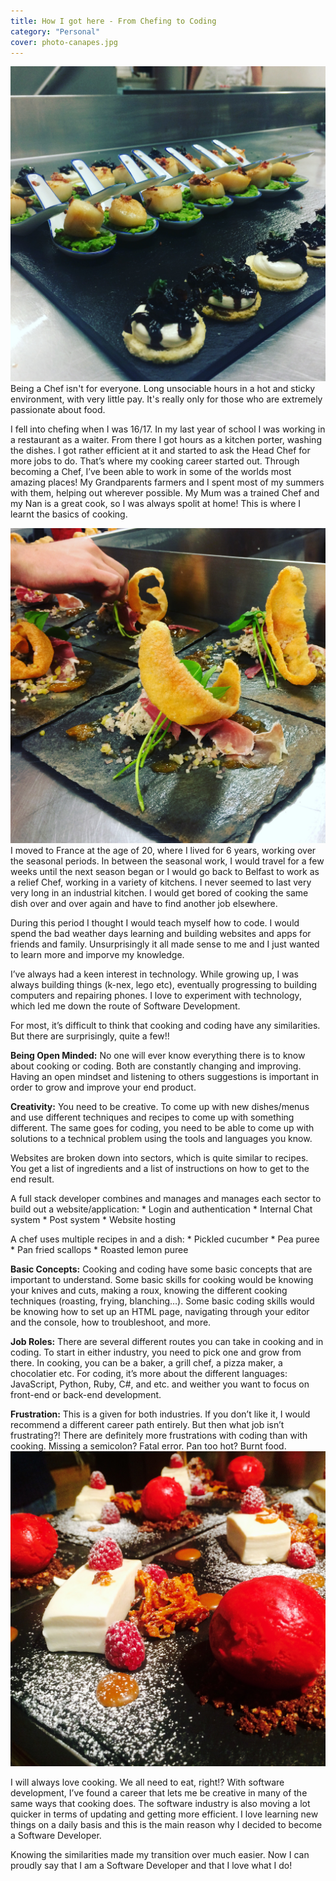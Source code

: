 ```yaml
---
title: How I got here - From Chefing to Coding
category: "Personal"
cover: photo-canapes.jpg
---
```

![pcollins.tech/photo-canapes.jpg](./photo-canapes.jpg)
Being a Chef isn't for everyone. Long unsociable hours in a hot and sticky environment, with very little pay. It's really only for those who are extremely passionate about food.

I fell into chefing when I was 16/17. In my last year of school I was working in a restaurant as a waiter. From there I got hours as a kitchen porter, washing the dishes. I got rather efficient at it and started to ask the Head Chef for more jobs to do. That’s where my cooking career started out.  Through becoming a Chef, I’ve been able to work in some of the worlds most amazing places!
My Grandparents farmers and I spent most of my summers with them, helping out wherever possible. My Mum was a trained Chef and my Nan is a great cook, so I was always spolit at home! This is where I learnt the basics of cooking. 

![pcollins.tech/photo-porkquaver.jpg](./photo-porkquaver.jpg)
I moved to France at the age of 20, where I lived for 6 years, working over the seasonal periods. In between the seasonal work, I would travel for a few weeks until the next season began or I would go back to Belfast to work as a relief Chef, working in a variety of kitchens. I never seemed to last very very long in an industrial kitchen. I would get bored of cooking the same dish over and over again and have to find another job elsewhere. 

During this period I thought I would teach myself how to code. I would spend the bad weather days learning and building websites and apps for friends and family. Unsurprisingly it all made sense to me and I just wanted to learn more and imporve my knowledge. 

I’ve always had a keen interest in technology. While growing up, I was always building things (k-nex, lego etc), eventually progressing to building computers and repairing phones. I love to experiment with technology, which led me down the route of Software Development.

For most, it’s difficult to think that cooking and coding have any similarities. But there are surprisingly, quite a few!!

**Being Open Minded:** No one will ever know everything there is to know about cooking or coding. Both are constantly changing and improving. Having an open mindset and listening to others suggestions is important in order to grow and improve your end product.
 
**Creativity:** You need to be creative. To come up with new dishes/menus and use different techniques and recipes to come up with something different. The same goes for coding, you need to be able to come up with solutions to a technical problem using the tools and languages you know.

Websites are broken down into sectors, which is  quite similar to recipes. You  get a list of ingredients and a list of instructions on how to get to the end result. 

A full stack developer combines and manages and manages each sector to build out a website/application:
	* Login and authentication
	* Internal Chat system
	* Post system
	* Website hosting
	
	
A chef uses multiple recipes in and a dish:
	* Pickled cucumber 
	* Pea puree
	* Pan fried scallops
	* Roasted lemon puree

**Basic Concepts:** Cooking and coding have some basic concepts that are important to understand.  Some basic skills for cooking would be knowing your knives and cuts, making a roux, knowing the different cooking techniques (roasting, frying, blanching…). Some basic coding skills would be knowing how to set up an HTML page, navigating through your editor and the console, how to troubleshoot, and more.

**Job Roles:** There are several different routes you can take in cooking and in coding.  To start in either industry, you need to pick one and grow from there. In cooking, you can be a baker, a grill chef, a pizza maker, a chocolatier etc. For coding, it’s more about the different languages: JavaScript, Python, Ruby, C#, and etc. and weither you want to focus on front-end or back-end development.
 
**Frustration:** This is a given for both industries. If you don’t like it, I would recommend a different career path entirely.  But then what job isn’t frustrating?!  There are definitely more frustrations with coding than with cooking. Missing a semicolon? Fatal error. Pan too hot? Burnt food. 
![pcollins.tech/photo-panacotta.jpg](./photo-panacotta.jpg)

I will always love cooking.  We all need to eat, right!? With software development, I’ve found a career that lets me be creative in many of the same ways that cooking does.  The software industry is also moving a lot quicker in terms of updating and getting more efficient. I love learning new things on a daily basis and this is the main reason why I decided to become a Software Developer.

Knowing the similarities made my transition over much easier. Now I can proudly say that I am a Software Developer and that I love what I do!
